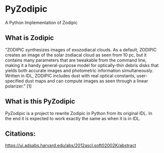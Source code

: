 # PyZodipic
A Python Implementation of Zodipic

## What is Zodipic
"ZODIPIC synthesizes images of exozodiacal clouds. As a default, ZODIPIC creates an image of the solar zodiacal cloud as seen from 10 pc, but it contains many parameters that are tweakable from the command line, making it a handy general-purpose model for optically-thin debris disks that yields both accurate images and photometric information simultaneously. Written in IDL, ZODIPIC includes dust with real optical constants, user-specified dust maps and can compute images as seen through a linear polarizer." [1]

## What is this PyZodipic 
PyZodipic is a project to rewrite Zodipic in Python from its original IDL. 
In the end it is expected to work exactly the same as when it is in IDL. 




## Citations:
https://ui.adsabs.harvard.edu/abs/2012ascl.soft02002K/abstract
